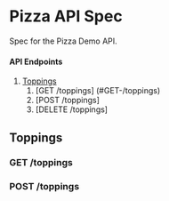 # Pizza API Spec
Spec for the Pizza Demo API.

#### API Endpoints
1.  [Toppings](#toppings)
    1. [GET /toppings] (#GET-/toppings)
    1. [POST /toppings]
    1. [DELETE /toppings]


## Toppings
### GET /toppings

### POST /toppings



